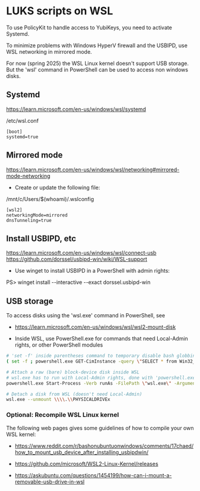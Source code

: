 # LUKS scripts on WSL

To use PolicyKit to handle access to YubiKeys, you need to activate Systemd.

To minimize problems with Windows HyperV firewall and the USBIPD,
use WSL networking in mirrored mode.

For now (spring 2025) the WSL Linux kernel doesn't support USB storage.
But the 'wsl' command in PowerShell can be used to access non windows disks.

## Systemd

  https://learn.microsoft.com/en-us/windows/wsl/systemd

  /etc/wsl.conf

    [boot]
    systemd=true

## Mirrored mode

  https://learn.microsoft.com/en-us/windows/wsl/networking#mirrored-mode-networking

  - Create or update the following file:

   /mnt/c/Users/$(whoami)/.wslconfig

    [wsl2]
    networkingMode=mirrored
    dnsTunneling=true

## Install USBIPD, etc

  https://learn.microsoft.com/en-us/windows/wsl/connect-usb
  https://github.com/dorssel/usbipd-win/wiki/WSL-support

  - Use winget to install USBIPD in a PowerShell with admin rights:

  PS> winget install --interactive --exact dorssel.usbipd-win

## USB storage

  To access disks using the 'wsl.exe' command in PowerShell, see

  - https://learn.microsoft.com/en-us/windows/wsl/wsl2-mount-disk

  - Inside WSL, use PowerShell.exe for commands that need Local-Admin rights, or other PowerShell modules

```bash
# 'set -f' inside parentheses command to temporary disable bash globbing
( set -f ; powershell.exe GET-CimInstance -query \"SELECT * from Win32_DiskDrive\" )

# Attach a raw (bare) block-device disk inside WSL
# wsl.exe has to run with Local-Admin rights, done with 'powershell.exe Start-Process -Verb runAs'
powershell.exe Start-Process -Verb runAs -FilePath \"wsl.exe\" -ArgumentList \"--mount \\\\.\\PHYSICALDRIVEx --bare\"

# Detach a disk from WSL (doesn't need Local-Admin)
wsl.exe --unmount \\\\.\\PHYSICALDRIVEx
```

### Optional: Recompile WSL Linux kernel

  The following web pages gives some guidelines of how to compile your own WSL kernel:

  - https://www.reddit.com/r/bashonubuntuonwindows/comments/17chaed/how_to_mount_usb_device_after_installing_usbipdwin/

  - https://github.com/microsoft/WSL2-Linux-Kernel/releases

  - https://askubuntu.com/questions/1454199/how-can-i-mount-a-removable-usb-drive-in-wsl
